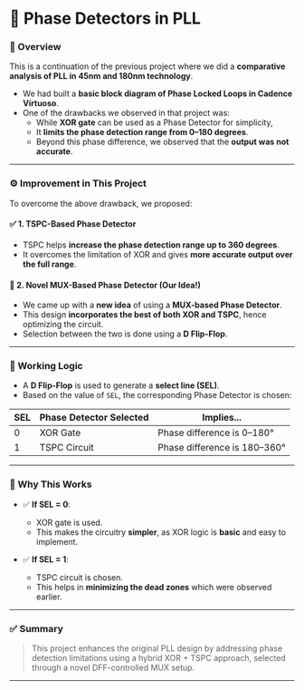 # 🔁 Phase Detectors in PLL

### 📌 Overview

This is a continuation of the previous project where we did a **comparative analysis of PLL in 45nm and 180nm technology**.

- We had built a **basic block diagram of Phase Locked Loops in Cadence Virtuoso**.
- One of the drawbacks we observed in that project was:
  - While **XOR gate** can be used as a Phase Detector for simplicity,
  - It **limits the phase detection range from 0–180 degrees**.
  - Beyond this phase difference, we observed that the **output was not accurate**.

---

### ⚙️ Improvement in This Project

To overcome the above drawback, we proposed:

#### ✅ 1. TSPC-Based Phase Detector
- TSPC helps **increase the phase detection range up to 360 degrees**.
- It overcomes the limitation of XOR and gives **more accurate output over the full range**.

#### 🧠 2. Novel MUX-Based Phase Detector (Our Idea!)
- We came up with a **new idea** of using a **MUX-based Phase Detector**.
- This design **incorporates the best of both XOR and TSPC**, hence optimizing the circuit.
- Selection between the two is done using a **D Flip-Flop**.

---

### 🔀 Working Logic

- A **D Flip-Flop** is used to generate a **select line (SEL)**.
- Based on the value of `SEL`, the corresponding Phase Detector is chosen:

| SEL | Phase Detector Selected | Implies...                        |
|-----|--------------------------|----------------------------------|
| 0   | XOR Gate                 | Phase difference is 0–180°       |
| 1   | TSPC Circuit             | Phase difference is 180–360°     |

---

### 🎯 Why This Works

- ✅ **If SEL = 0**:
  - XOR gate is used.
  - This makes the circuitry **simpler**, as XOR logic is **basic** and easy to implement.

- ✅ **If SEL = 1**:
  - TSPC circuit is chosen.
  - This helps in **minimizing the dead zones** which were observed earlier.

---

### ✅ Summary

> This project enhances the original PLL design by addressing phase detection limitations using a hybrid XOR + TSPC approach, selected through a novel DFF-controlled MUX setup.

---

